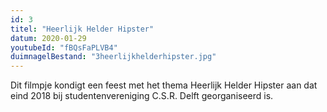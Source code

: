 ```yaml
---
id: 3
titel: "Heerlijk Helder Hipster"
datum: 2020-01-29
youtubeId: "fBQsFaPLVB4"
duimnagelBestand: "3heerlijkhelderhipster.jpg"
---
```


Dit filmpje kondigt een feest met het thema Heerlijk Helder Hipster aan dat eind 2018 bij studentenvereniging C.S.R. Delft georganiseerd is.
